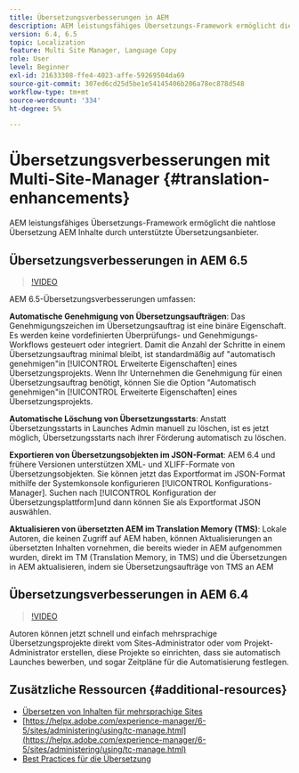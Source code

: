 ```yaml
---
title: Übersetzungsverbesserungen in AEM
description: AEM leistungsfähiges Übersetzungs-Framework ermöglicht die nahtlose Übersetzung AEM Inhalte durch unterstützte Übersetzungsanbieter. Erfahren Sie mehr über die neuesten Verbesserungen.
version: 6.4, 6.5
topic: Localization
feature: Multi Site Manager, Language Copy
role: User
level: Beginner
exl-id: 21633308-ffe4-4023-affe-59269504da69
source-git-commit: 307ed6cd25d5be1e54145406b206a78ec878d548
workflow-type: tm+mt
source-wordcount: '334'
ht-degree: 5%

---
```


# Übersetzungsverbesserungen mit Multi-Site-Manager {#translation-enhancements}

AEM leistungsfähiges Übersetzungs-Framework ermöglicht die nahtlose Übersetzung AEM Inhalte durch unterstützte Übersetzungsanbieter.

## Übersetzungsverbesserungen in AEM 6.5

>[!VIDEO](https://video.tv.adobe.com/v/27405?quality=9&learn=on)

AEM 6.5-Übersetzungsverbesserungen umfassen:

**Automatische Genehmigung von Übersetzungsaufträgen**: Das Genehmigungszeichen im Übersetzungsauftrag ist eine binäre Eigenschaft. Es werden keine vordefinierten Überprüfungs- und Genehmigungs-Workflows gesteuert oder integriert. Damit die Anzahl der Schritte in einem Übersetzungsauftrag minimal bleibt, ist standardmäßig auf &quot;automatisch genehmigen&quot;in [!UICONTROL Erweiterte Eigenschaften] eines Übersetzungsprojekts. Wenn Ihr Unternehmen die Genehmigung für einen Übersetzungsauftrag benötigt, können Sie die Option &quot;Automatisch genehmigen&quot;in [!UICONTROL Erweiterte Eigenschaften] eines Übersetzungsprojekts.

**Automatische Löschung von Übersetzungsstarts**: Anstatt Übersetzungsstarts in Launches Admin manuell zu löschen, ist es jetzt möglich, Übersetzungsstarts nach ihrer Förderung automatisch zu löschen.

**Exportieren von Übersetzungsobjekten im JSON-Format**: AEM 6.4 und frühere Versionen unterstützen XML- und XLIFF-Formate von Übersetzungsobjekten. Sie können jetzt das Exportformat im JSON-Format mithilfe der Systemkonsole konfigurieren [!UICONTROL Konfigurations-Manager]. Suchen nach [!UICONTROL Konfiguration der Übersetzungsplattform]und dann können Sie als Exportformat JSON auswählen.

**Aktualisieren von übersetzten AEM im Translation Memory (TMS)**: Lokale Autoren, die keinen Zugriff auf AEM haben, können Aktualisierungen an übersetzten Inhalten vornehmen, die bereits wieder in AEM aufgenommen wurden, direkt im TM (Translation Memory, in TMS) und die Übersetzungen in AEM aktualisieren, indem sie Übersetzungsaufträge von TMS an AEM

## Übersetzungsverbesserungen in AEM 6.4

>[!VIDEO](https://video.tv.adobe.com/v/21309?quality=9&learn=on)

Autoren können jetzt schnell und einfach mehrsprachige Übersetzungsprojekte direkt vom Sites-Administrator oder vom Projekt-Administrator erstellen, diese Projekte so einrichten, dass sie automatisch Launches bewerben, und sogar Zeitpläne für die Automatisierung festlegen.

## Zusätzliche Ressourcen {#additional-resources}

* [Übersetzen von Inhalten für mehrsprachige Sites](https://helpx.adobe.com/de/experience-manager/6-5/sites/administering/using/translation.html)
* [https://helpx.adobe.com/experience-manager/6-5/sites/administering/using/tc-manage.html](https://helpx.adobe.com/experience-manager/6-5/sites/administering/using/tc-manage.html)
* [Best Practices für die Übersetzung](https://helpx.adobe.com/experience-manager/6-5/sites/administering/using/tc-bp.html)
